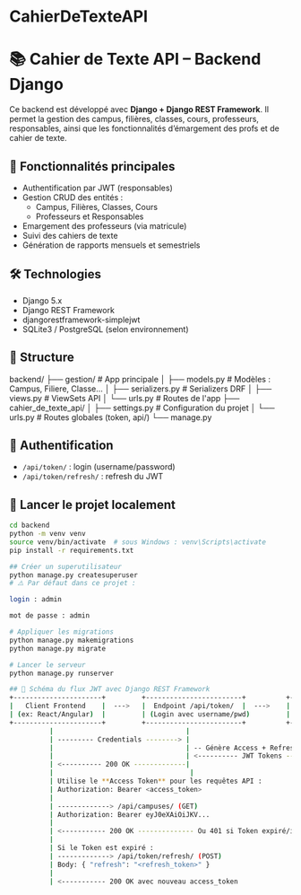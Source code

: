 # CahierDeTexteAPI

# 📚 Cahier de Texte API – Backend Django

Ce backend est développé avec **Django + Django REST Framework**. 
Il permet la gestion des campus, filières, classes, cours, professeurs, 
responsables, ainsi que les fonctionnalités d’émargement des profs et de cahier de texte.

## 🚀 Fonctionnalités principales

- Authentification par JWT (responsables)
- Gestion CRUD des entités :
  - Campus, Filières, Classes, Cours
  - Professeurs et Responsables
- Emargement des professeurs (via matricule)
- Suivi des cahiers de texte
- Génération de rapports mensuels et semestriels

## 🛠 Technologies

- Django 5.x
- Django REST Framework
- djangorestframework-simplejwt
- SQLite3 / PostgreSQL (selon environnement)

## 📁 Structure
backend/ ├── gestion/ # App principale │ 
├── models.py # Modèles : Campus, Filiere, Classe... │ 
├── serializers.py # Serializers DRF │ 
├── views.py # ViewSets API │ 
 └── urls.py # Routes de l'app ├── cahier_de_texte_api/ │ 
 ├── settings.py # 
 Configuration du projet │ └── urls.py # Routes globales (token, api/) └── manage.py


## 🔐 Authentification

- `/api/token/` : login (username/password)
- `/api/token/refresh/` : refresh du JWT

## 🧪 Lancer le projet localement

```bash
cd backend
python -m venv venv
source venv/bin/activate  # sous Windows : venv\Scripts\activate
pip install -r requirements.txt

## Créer un superutilisateur
python manage.py createsuperuser
# ⚠️ Par défaut dans ce projet :

login : admin

mot de passe : admin

# Appliquer les migrations
python manage.py makemigrations
python manage.py migrate

# Lancer le serveur
python manage.py runserver

## 🔐 Schéma du flux JWT avec Django REST Framework
+----------------------+         +------------------------+          +--------------------+
|   Client Frontend    |  --->   |  Endpoint /api/token/  |  --->    |      Backend       |
| (ex: React/Angular)  |         | (Login avec username/pwd)         |   (DRF + SimpleJWT)|
+----------------------+         +------------------------+          +--------------------+
          |                                 |                                  |
          | --------- Credentials --------> |                                  |
          |                                 | -- Génère Access + Refresh Token |
          |                                 | <---------- JWT Tokens --------- |
          | <---------- 200 OK -------------|                                  |
          |                                  |
          | Utilise le **Access Token** pour les requêtes API :
          | Authorization: Bearer <access_token>
          |
          | -------------> /api/campuses/ (GET)
          | Authorization: Bearer eyJ0eXAiOiJKV...
          |
          | <----------- 200 OK -------------- Ou 401 si Token expiré/invalide
          |
          | Si le Token est expiré :
          | -------------> /api/token/refresh/ (POST)
          | Body: { "refresh": "<refresh_token>" }
          |
          | <----------- 200 OK avec nouveau access_token


